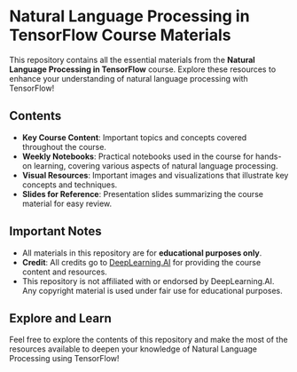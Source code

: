 # Natural Language Processing in TensorFlow Course Materials

This repository contains all the essential materials from the **Natural Language Processing in TensorFlow** course. Explore these resources to enhance your understanding of natural language processing with TensorFlow!

## Contents

- **Key Course Content**: Important topics and concepts covered throughout the course.
- **Weekly Notebooks**: Practical notebooks used in the course for hands-on learning, covering various aspects of natural language processing.
- **Visual Resources**: Important images and visualizations that illustrate key concepts and techniques.
- **Slides for Reference**: Presentation slides summarizing the course material for easy review.

## Important Notes

- All materials in this repository are for **educational purposes only**.
- **Credit**: All credits go to [DeepLearning.AI](https://www.deeplearning.ai) for providing the course content and resources.
- This repository is not affiliated with or endorsed by DeepLearning.AI. Any copyright material is used under fair use for educational purposes.

## Explore and Learn

Feel free to explore the contents of this repository and make the most of the resources available to deepen your knowledge of Natural Language Processing using TensorFlow!
